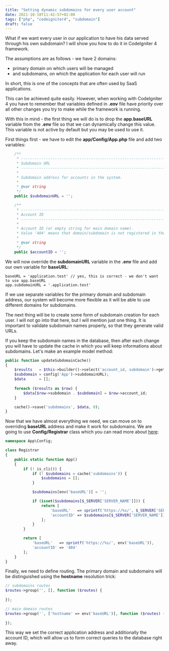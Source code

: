 ```yaml
---
title: "Setting dynamic subdomains for every user account"
date: 2021-10-18T11:42:57+02:00
tags: ["php", "codeigniter4", "subdomain"]
draft: false
---
```


What if we want every user in our application to have his data served through his own subdomain? I will show you how to do it in CodeIgniter 4 framework.

<!--more-->

The assumptions are as follows - we have 2 domains:
* primary domain on which users will be managed 
* and subdomains, on which the application for each user will run

In short, this is one of the concepts that are often used by SaaS applications.

This can be achieved quite easily. However, when working with CodeIgniter 4 you have to remember that variables defined in **.env** file have priority over all other changes you try to make while the framework is running.

With this in mind - the first thing we will do is to drop the **app.baseURL** variable from the **.env** file so that we can dynamically change this value. This variable is not active by default but you may be used to use it.

First things first - we have to edit the **app/Config/App.php** file and add two variables:

```php
    /**
     * --------------------------------------------------------------------------
     * Subdomain URL
     * --------------------------------------------------------------------------
     *
     * Subdomain address for accounts in the system.
     *
     * @var string
     */
    public $subdomainURL = '';

    /**
     * --------------------------------------------------------------------------
     * Account ID
     * --------------------------------------------------------------------------
     *
     * Account ID (or empty string for main domain name).
     * Value '404' means that domain/subdomain is not registered in the system.
     *
     * @var string
     */
    public $accountID = '';
```

We will now override the **subdomainURL** variable in the **.env** file and add our own variable for **baseURL**:

```cli
baseURL = 'application.test' // yes, this is correct - we don't want to use app.baseURL
app.subdomainURL = '.application.test'
```

If we use separate variables for the primary domain and subdomain address, our system will become more flexible as it will be able to use different domains for subdomains.

The next thing will be to create some form of subdomain creation for each user. I will not go into that here, but I will mention just one thing. It is important to validate subdomain names properly, so that they generate valid URLs.

If you keep the subdomain names in the database, then after each change you will have to update the cache in which you will keep informations about subdomains. Let's make an example model method:

```php
public function updateSubdomainCache()
{
    $results   = $this->builder()->select('account_id, subdomain')->get()->getResult();
    $subdomain = config('App')->subdomainURL);
    $data      = [];
    
    foreach ($results as $row) {
        $data[$row->subdomain . $subdomain] = $row->account_id;
    }

    cache()->save('subdomains', $data, 0);
}
```

Now that we have almost everything we need, we can move on to overriding **baseURL** address and make it work for subdomains. We are going to use **Config/Registrar** class which you can read more about [here](https://codeigniter4.github.io/userguide/general/configuration.html?#registrars):

```php
namespace App\Config;

class Registrar
{
    public static function App()
    {
        if (! is_cli()) {
            if (! $subdomains = cache('subdomains')) {
                $subdomains = [];
            }

            $subdomains[env('baseURL')] = '';

            if (isset($subdomains[$_SERVER['SERVER_NAME']])) {
                return [
                    'baseURL'   => sprintf('https://%s/', $_SERVER['SERVER_NAME']),
                    'accountID' => $subdomains[$_SERVER['SERVER_NAME']]
                ];
            }
        }

        return [
            'baseURL'   => sprintf('https://%s/', env('baseURL')),
            'accountID' => '404'
        ];
    }
}

```

Finally, we need to define routing. The primary domain and subdomains will be distinguished using the **hostname** resolution trick:

```php
// subdomains routes
$routes->group('', [], function ($routes) {
    
});

// main domain routes
$routes->group('', ['hostname' => env('baseURL')], function ($routes) {
    
});
```

This way we set the correct application address and additionally the account ID, which will allow us to form correct queries to the database right away.